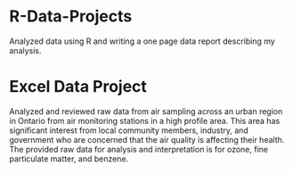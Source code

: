 # R-Data-Projects
Analyzed data using R and writing a one page data report describing my analysis.

# Excel Data Project
Analyzed and reviewed raw data from air sampling across an urban region in Ontario from air monitoring stations in a high profile area. This 
area has significant interest from local community members, industry, and government who are concerned that the air quality is affecting their health. The provided raw data 
for analysis and interpretation is for ozone, fine particulate matter, and benzene.
